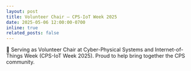 ```yaml
---
layout: post
title: Volunteer Chair — CPS-IoT Week 2025
date: 2025-05-06 12:00:00-0700
inline: true
related_posts: false
---
```


🔗 Serving as Volunteer Chair at Cyber-Physical Systems and Internet-of-Things Week (CPS-IoT Week 2025). Proud to help bring together the CPS community.
